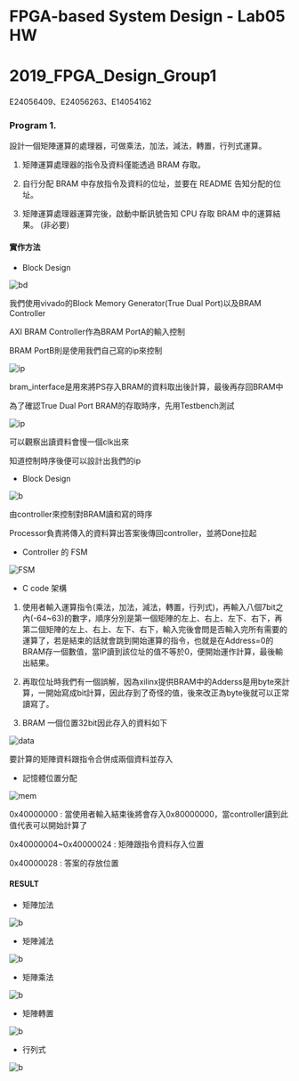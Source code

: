 # FPGA-based System Design - Lab05 HW
# 2019_FPGA_Design_Group1
E24056409、E24056263、E14054162


### Program 1.

設計一個矩陣運算的處理器，可做乘法，加法，減法，轉置，行列式運算。

1. 矩陣運算處理器的指令及資料僅能透過 BRAM 存取。

2. 自行分配 BRAM 中存放指令及資料的位址，並要在 README 告知分配的位址。

3. 矩陣運算處理器運算完後，啟動中斷訊號告知 CPU 存取 BRAM 中的運算結果。 (非必要)


#### 實作方法
* Block Design

![bd](images/block_design.PNG)

我們使用vivado的Block Memory Generator(True Dual Port)以及BRAM Controller

AXI BRAM Controller作為BRAM PortA的輸入控制

BRAM PortB則是使用我們自己寫的ip來控制

![ip](images/ip.PNG)

bram_interface是用來將PS存入BRAM的資料取出後計算，最後再存回BRAM中

為了確認True Dual Port BRAM的存取時序，先用Testbench測試

![ip](images/1.PNG)

可以觀察出讀資料會慢一個clk出來

知道控制時序後便可以設計出我們的ip

* Block Design 

![b](images/ip_block.png)

由controller來控制對BRAM讀和寫的時序

Processor負責將傳入的資料算出答案後傳回controller，並將Done拉起

* Controller 的 FSM


![FSM](images/FSM.png)

* C code 架構

1. 使用者輸入運算指令(乘法，加法，減法，轉置，行列式)，再輸入八個7bit之內(-64~63)的數字，順序分別是第一個矩陣的左上、右上、左下、右下，再第二個矩陣的左上、右上、左下、右下，輸入完後會問是否輸入完所有需要的運算了，若是結束的話就會跳到開始運算的指令，也就是在Address=0的BRAM存一個數值，當IP讀到該位址的值不等於0，便開始運作計算，最後輸出結果。

2. 再取位址時我們有一個誤解，因為xilinx提供BRAM中的Adderss是用byte來計算，一開始寫成bit計算，因此存到了奇怪的值，後來改正為byte後就可以正常讀寫了。

3. BRAM 一個位置32bit因此存入的資料如下

![data](images/data.png)

要計算的矩陣資料跟指令合併成兩個資料並存入

* 記憶體位置分配

![mem](images/memory.PNG)

0x40000000 : 當使用者輸入結束後將會存入0x80000000，當controller讀到此值代表可以開始計算了 

0x40000004~0x40000024 : 矩陣跟指令資料存入位置

0x40000028 : 答案的存放位置

#### RESULT
* 矩陣加法

![b](images/add.PNG)

* 矩陣減法

![b](images/sub.PNG)

* 矩陣乘法

![b](images/mul.PNG)

* 矩陣轉置

![b](images/tran.PNG)

* 行列式

![b](images/det.PNG)

